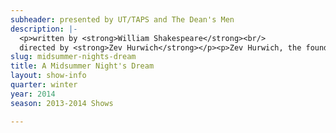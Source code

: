```yaml
---
subheader: presented by UT/TAPS and The Dean's Men
description: |-
  <p>written by <strong>William Shakespeare</strong><br/>
  directed by <strong>Zev Hurwich</strong></p><p>Zev Hurwich, the founder of UChicago's only Commedia dell'arte troupe, directs <em>A Midsummer Night's Dream</em>. His production promises more joy and more fun for all the Athenians: the lovesick lovers, mixed-up mechanics, and fantastical faeries. What happens in the forest definitely won't stay there. Let the Dean's Men cure your winter blues with a dose of summer magic.</p><p><strong>Brandon Callender</strong> (Theseus/Mustardseed) is a second-year computer science major in the College. He has previously appeared in <em>Excerpt from Richard III</em> (Richard III), <em>Hotel Nepenthe</em> (Actor 4/Ensemble), <a href="/shows/hedda-gabler"><em>Hedda Gabler</em></a> (Judge Brack), and several New Work Week shows. For Eric Phillips.</p><p><strong>Eloise Hyman</strong> (Hippolyta/Peaseblossom) is a first-year in the College. This is her first Dean's Men production, but last quarter she was in the workshop <a href="/shows/weekend-workshops-fa-0"><em>Barely There</em></a> and is also part of Commedia dell'arte.</p><p><strong>James Ekstrom</strong> (Oberon) is a fourth-year Political Science major currently studying running a fancy experiment on political humor. This is his eighth show with the Dean's Men, whose Board he proudly serves on as Coordinator of Outreach and Events. Previous roles have included Touchstone (<a href="/shows/you-it"><em>As You Like It</em></a>), Shylock (<em>Merchant of Venice</em>), and Assistant Lighting Designer (<em>Hamlet</em>).</p><p><strong>Magdalen Vaughn</strong> (Titania) is an International Studies major graduating in June. She has previously appeared in <em>Twelfth Night</em> (Maria) and <em>The Merchant of Venice</em> (Portia). She thanks the Deans Men.</p><p><strong>Cameron Vanderwerf</strong> (Lysander) is a second-year English major in the College. Previous UT roles include Billy in <em>The Real Thing </em>and Launcelot in <em>The Merchant of Venice</em>. Cameron is also the current artistic director of UChicago Commedia.</p> <p><strong>Michaela Voit</strong> (Helena) is a first-year in the College. She plans to major in English and, last quarter, appeared in the Dean's Men production of <em>As You Like It</em> (Celia).</p><p><strong>Arielle Von Hippel</strong> (Hermia) is a fourth-year majoring in Psychology and Comparative Human Development. This is Arielle's third Dean's Men show in a row, having previously been seen as Nerissa in <em>The Merchant of Venice</em> and Audrey in <em>As You Like It</em>. Arielle's other UT credits include Nurse Monika in <em>The Physicists</em>, Popova in <em>The Bear</em>, Alais in <em>The Lion in Winter</em>, Charlotte in <em>The Real Thing</em>, and Actor 2 in <em>Hotel Nepenthe</em>.</p><p><strong>Joey Whitaker</strong> (Demetrius) is a second-year English major in the College. He has previously worked on UT/Dean's Men productions of <em>Henry VI</em> (Edward), <em>The Merchant of Venice</em> (Gratiano), and <a href="/shows/you-it"><em>As You Like It</em></a> (Assistant Set). He also appeared in the CES production of <em>'Tis Pity She's a Whore</em> (Giovanni).</p><p><strong>Simon Jacobs</strong> (Egeus/Cobweb) is a fourth-year Computer Science major in the College.</p> <p><strong>David Lovejoy</strong> (Puck) is a first-year in the College. His previous experience in UT includes playing First Lord in <a href="/shows/you-it"><em>As You Like It</em></a>.</p><p><strong>James Brooks</strong> (Quince) is a fourth-year English/TAPS major in the College. He has previously acted with University Theater in <a href="/shows/weekend-workshops-fa-0"><em>Smitten</em></a> (Peter), <em>The Doctor and Ariel in the Tempest</em> (The Doctor/Prospero), and <em>The Gribsby Scene from the Importance of Being Earnest</em> (Gribsby). He has also acted with the Classical Entertainment Society in <em>The Clouds</em> (Socrates), <em>Blood Weddin'</em> (Pa/Moon), <em>Tiresias</em> (Tiresias), and <em>Beowulf</em> (Hrothgar).</p><p><strong>Gwendolyn Wiegold </strong>(Bottom) is a second-year TAPS major in the College. Previous UT credits include directing last quarter's Dean's Men production of <a href="/shows/you-it"><em>As You Like It</em></a>, acting in <em>Two Gentlemen of Verona</em> and <em>First Love</em>, and assistant stage managing <em>Henry VI</em>. Congrats to the cast and crew and many thanks.</p><p><strong>Gus Mosse</strong> (Snout) is a second-year English major in the college. He has previously appeared with the Dean's Men in <a href="/shows/you-it"><em>As You Like It</em></a> (Orlando), <em>Henry VI</em> (Henry VI), and <em>The Two Gentlemen of Verona </em>(Valentine).</p><p><strong>Zev Hurwich</strong> (Director) is a fourth-year undergraduate majoing in Italian and TAPS. He founded and directed the first year of UChicago's first Commedia dell'Arte ensemble, Attori Senza Paura. He also has taken part in many UT shows. He directed <em>Graceland</em>, a devised workshop in the Winter of 2012. He also acted in <em>reWILDing Genius</em> (Ged), <a href="/shows/you-it"><em>As You Like It</em></a> (Adam), and <em>The Physicists</em> (Newton), assisted set design on <em>Crime and Punishment</em> and designed the set of <em>Break</em>.</p> <p><strong>Samantha Stambuk</strong> (Stage Manager) is a fourth-year student in the College and looks forward to graduating with a degree in Theater and Performance Studies this spring. Previous credits include <em>Philip Glass Buys a Loaf of Bread</em>, <em>Oedipus</em> and <em>Blood Weddin’</em>. This production marks the last in her U of C stage-managing career; she extends her utmost gratitude to <em>Midsummer</em>’s cast and crew for never failing to brighten her day come rehearsal and for leaving her with fond memories of her experience in theater here in Hyde Park.</p><p><strong>Kevin Freese</strong> (Lighting Designer) is a second-year Math and Computer Science major. Previous UT credits include <em>The Credeaux Canvas</em>, <a href="/shows/hamletmachine"><em>The Hamletmachine</em></a>, and <em>The Drowsy Chaperone</em>. This is his first show as a designer.</p><p><strong>Ty Easley</strong> (Sound Designer) is a second-year Math and Physics major in the College, and he's very excited to design for the first time. He has appeared in numerous (numerous is another word for 5) performances with UChicago's only Commedia dell-Arte troupe, Attori Senza Paura, as Pedrolino, and he was also fortunate enough to play piano in Fall 2013's <a href="/shows/weekend-workshops-fa-0">Weekend of Workshops</a>.</p><p><strong>Maria Decker </strong>(Props Designer) is a third-year Math major in the college.  This is her seventh UT show and her first time working props.</p><p><strong>Jamie Mermelstein</strong> (Production Manager) is a fourth-year English and TAPS major in the college. After four years of stage managing, production managing, directing and designing with UT she's proud and humbled to call this wonderful show her last.</p><p><strong>Michael Roy</strong> (Master Electrician) is a second-year Chemistry major. He has previously worked as the assistant lighting designer for <a href="/shows/grey-gardens"><em>Grey Gardens</em></a>, as well as serving as an electrician on several UT productions.</p><p><strong>Jonathan Sorce</strong> (Assistant Director) is a first-year Physics major in the College. He has previously appeared in <a href="/shows/you-it"><em>As You Like It</em></a> (Corin).</p><p><strong>Dido Tzortzi</strong> (Assistant Costume Designer) is an Undecided first-year in the College. She has previously assisted directed <a href="/shows/you-it"><em>As You Like It</em></a> for last quarter.</p><p><strong>Nathaniel Rossum</strong> (Assistant Stage Manager) is a third-year Political Science and History double-major in the College. He has previously appeared in the spring 2013 Weekend of Workshops in <em>Hello Out There</em>.</p><p><strong>Shubhra Murarka </strong>(Assistant Props Designer) is a second-year in the College and might be an English major with a Physics minor. This is her first UT show.</p>
slug: midsummer-nights-dream
title: A Midsummer Night's Dream
layout: show-info
quarter: winter
year: 2014
season: 2013-2014 Shows

---
```

